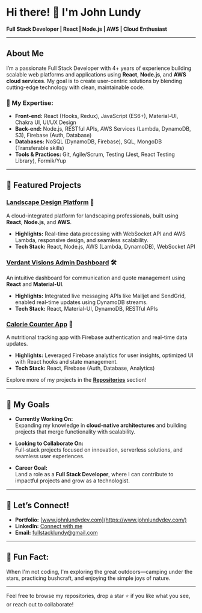 # Hi there! 👋 I'm John Lundy  
**Full Stack Developer | React | Node.js | AWS | Cloud Enthusiast**

---

## About Me
I’m a passionate Full Stack Developer with 4+ years of experience building scalable web platforms and applications using **React**, **Node.js**, and **AWS cloud services**. My goal is to create user-centric solutions by blending cutting-edge technology with clean, maintainable code.

### 🔧 My Expertise:
- **Front-end:** React (Hooks, Redux), JavaScript (ES6+), Material-UI, Chakra UI, UI/UX Design  
- **Back-end:** Node.js, RESTful APIs, AWS Services (Lambda, DynamoDB, S3), Firebase (Auth, Database)  
- **Databases:** NoSQL (DynamoDB, Firebase), SQL, MongoDB (Transferable skills)  
- **Tools & Practices:** Git, Agile/Scrum, Testing (Jest, React Testing Library), Formik/Yup  

---

## 🌟 Featured Projects
### [Landscape Design Platform](https://www.verdantvisionslandscaping.com/) 🌿  
A cloud-integrated platform for landscaping professionals, built using **React**, **Node.js**, and **AWS**.  
- **Highlights:** Real-time data processing with WebSocket API and AWS Lambda, responsive design, and seamless scalability.  
- **Tech Stack:** React, Node.js, AWS (Lambda, DynamoDB), WebSocket API  

### [Verdant Visions Admin Dashboard](https://github.com/johnlundy94/admin-dashboard) 🛠️  
An intuitive dashboard for communication and quote management using **React** and **Material-UI**.  
- **Highlights:** Integrated live messaging APIs like Mailjet and SendGrid, enabled real-time updates using DynamoDB streams.  
- **Tech Stack:** React, Material-UI, DynamoDB, RESTful APIs  

### [Calorie Counter App](https://github.com/johnlundy94/calorie-counter) 🍎  
A nutritional tracking app with Firebase authentication and real-time data updates.  
- **Highlights:** Leveraged Firebase analytics for user insights, optimized UI with React hooks and state management.  
- **Tech Stack:** React, Firebase (Auth, Database, Analytics)  

Explore more of my projects in the **[Repositories](https://github.com/johnlundy94?tab=repositories)** section!  

---

## 🎯 My Goals
- **Currently Working On:**  
  Expanding my knowledge in **cloud-native architectures** and building projects that merge functionality with scalability.  

- **Looking to Collaborate On:**  
  Full-stack projects focused on innovation, serverless solutions, and seamless user experiences.  

- **Career Goal:**  
  Land a role as a **Full Stack Developer**, where I can contribute to impactful projects and grow as a technologist.  

---

## 💬 Let’s Connect!
- **Portfolio:** [www.johnlundydev.com](https://www.johnlundydev.com/)  
- **LinkedIn:** [Connect with me](https://www.linkedin.com/in/john-c-lundy)  
- **Email:** [fullstacklundy@gmail.com](mailto:fullstacklundy@gmail.com)  

---

## 🌱 Fun Fact:
When I'm not coding, I'm exploring the great outdoors—camping under the stars, practicing bushcraft, and enjoying the simple joys of nature.

---

Feel free to browse my repositories, drop a star ⭐ if you like what you see, or reach out to collaborate!

